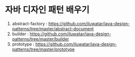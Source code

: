 자바 디자인 패턴 배우기
=========================
1. abstract-factory : https://github.com/iluwatar/java-design-patterns/tree/master/abstract-document<br>
2. builder : https://github.com/iluwatar/java-design-patterns/tree/master/builder
3. prototype : https://github.com/iluwatar/java-design-patterns/tree/master/prototype